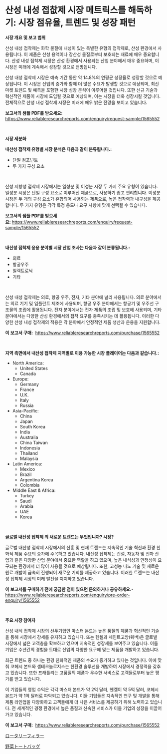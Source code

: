 <p><h1>산성 내성 접찺제 시장 메트릭스를 해독하기: 시장 점유율, 트렌드 및 성장 패턴</h1></p><p><strong>시장 개요 및 보고 범위</strong></p>
<p><p>산성 내성 접착제는 화학 물질에 내성이 있는 특별한 유형의 접착제로, 산성 환경에서 사용됩니다. 이 제품은 산성 용액이나 강산성 물질로부터 보호되는 재료에 매우 중요합니다. 산성 내성 접착제 시장은 산성 환경에서 사용되는 산업 분야에서 매우 중요하며, 이 시장은 미래에 계속해서 성장할 것으로 전망됩니다. </p><p>산성 내성 접착제 시장은 예측 기간 동안 약 14.8%의 연평균 성장율로 성장할 것으로 예상됩니다. 이 시장은 산업의 증가와 함께 더 많은 수요가 발생할 것으로 예상되며, 최신 마켓 트렌드 및 예측을 포함한 시장 성장 분석이 이루어질 것입니다. 또한 신규 기술과 혁신적인 제품이 시장에 도입될 것으로 예상되며, 이는 시장을 더욱 성장시킬 것입니다. 전체적으로 산성 내성 접착제 시장은 미래에 매우 밝은 전망을 보이고 있습니다.</p></p>
<p><strong>보고서의 샘플 PDF를 받으세요:</strong> <a href="https://www.reliableresearchreports.com/enquiry/request-sample/1565552">https://www.reliableresearchreports.com/enquiry/request-sample/1565552</a></p>
<p>&nbsp;</p>
<p><strong>시장 세분화</strong></p>
<p><strong>내산성 접착제 유형별 시장 분석은 다음과 같이 분류됩니다.:</strong></p>
<p><ul><li>단일 컴포넌트</li><li>두 가지 구성 요소</li></ul></p>
<p>&nbsp;</p>
<p><p>산성 저항성 접착제 시장에서는 일성분 및 이성분 시장 두 가지 주요 유형이 있습니다. 일성분 시장은 단일 구성 요소로 이루어진 제품으로, 사용하기 쉽고 편리합니다. 이성분 시장은 두 개의 구성 요소가 혼합되어 사용되는 제품으로, 높은 접착력과 내구성을 제공합니다. 두 가지 유형은 각각 특정 용도나 요구 사항에 맞게 선택될 수 있습니다.</p></p>
<p><strong>보고서의 샘플 PDF를 받으세요:</strong>&nbsp;<a href="https://www.reliableresearchreports.com/enquiry/request-sample/1565552">https://www.reliableresearchreports.com/enquiry/request-sample/1565552</a></p>
<p>&nbsp;</p>
<p><strong> 내산성 접착제 응용 분야별 시장 산업 조사는 다음과 같이 분류됩니다.:</strong></p>
<p><ul><li>의료</li><li>항공우주</li><li>일렉트로닉</li><li>기타</li></ul></p>
<p>&nbsp;</p>
<p><p>산성 내성 접착제는 의료, 항공 우주, 전자, 기타 분야에 널리 사용됩니다. 의료 분야에서는 의료 기기 및 임플란트 제조에 사용되며, 항공 우주 분야에서는 항공기 및 우주선 구조물의 조립에 활용됩니다. 전자 분야에서는 전자 제품의 조립 및 보호에 사용되며, 기타 분야에서는 다양한 산성 환경에서의 접착 요구를 충족시키는 데 활용됩니다. 이러한 다양한 산성 내성 접착제의 적용은 각 분야에서 안정적인 제품 생산과 운용을 지원합니다.</p></p>
<p><strong>이 보고서 구매:</strong>&nbsp; <a href="https://www.reliableresearchreports.com/purchase/1565552">https://www.reliableresearchreports.com/purchase/1565552</a></p>
<p>&nbsp;</p>
<p><strong>지역 측면에서 내산성 접착제 지역별로 이용 가능한 시장 플레이어는 다음과 같습니다.:</strong></p>
<p><ul>
    <li>
        North America:
        <ul>
            <li>United States</li>
            <li>Canada</li>
        </ul>
    </li>
    <li>
        Europe:
        <ul>
            <li>Germany</li>
            <li>France</li>
            <li>U.K.</li>
            <li>Italy</li>
            <li>Russia</li>
        </ul>
    </li>
    <li>
        Asia-Pacific:
        <ul>
            <li>China</li>
            <li>Japan</li>
            <li>South Korea</li>
            <li>India</li>
            <li>Australia</li>
            <li>China Taiwan</li>
            <li>Indonesia</li>
            <li>Thailand</li>
            <li>Malaysia</li>
        </ul>
    </li>
    <li>
        Latin America:
        <ul>
            <li>Mexico</li>
            <li>Brazil</li>
            <li>Argentina Korea</li>
            <li>Colombia</li>
        </ul>
    </li>
    <li>
        Middle East & Africa:
        <ul>
            <li>Turkey</li>
            <li>Saudi</li>
            <li>Arabia</li>
            <li>UAE</li>
            <li>Korea</li>
        </ul>
    </li>
    </ul></p>
<p>&nbsp;</p>
<p><strong>글로벌 내산성 접착제 의 새로운 트렌드는 무엇입니까? 시장?</strong></p>
<p><p>글로벌 내산성 접착제 시장에서의 신흥 및 현재 트렌드는 지속적인 기술 혁신과 환경 친화적 제품 수요의 증가에 주목하고 있습니다. 내산성 접착제는 건설, 자동차 및 전자 산업과 같은 다양한 산업 분야에서 중요한 역할을 하고 있으며, 높은 내식성과 안정성이 요구되는 환경에서 더 많이 사용될 것으로 예상됩니다. 또한, 고성능 나노 기술 및 새로운 원료 개발이 급속히 진행되어 새로운 기회를 제공하고 있습니다. 이러한 트렌드는 내산성 접착제 시장의 미래 발전을 지지하고 있습니다.</p></p>
<p><strong>이 보고서를 구매하기 전에 궁금한 점이 있으면 문의하거나 공유하세요.</strong>- <a href="https://www.reliableresearchreports.com/enquiry/pre-order-enquiry/1565552">https://www.reliableresearchreports.com/enquiry/pre-order-enquiry/1565552</a></p>
<p>&nbsp;</p>
<p><strong>주요 시장 참여자</strong></p>
<p><p>산성 내식 접착제 시장의 선두기업인 마스터 본드는 높은 품질의 제품과 혁신적인 기술을 통해 시장에서 강세를 유지하고 있습니다. 또는 헨켈과 세인트고방(웨버)은 글로벌 시장에서 넓은 고객층을 확보하고 있으며 지속적인 성장세를 보여주고 있습니다. 이들 기업은 수년간의 경험을 토대로 산업의 다양한 요구에 맞는 제품을 개발하고 있습니다.</p><p>최근 트렌드 중 하나는 환경 친화적인 제품의 수요가 증가하고 있다는 것입니다. 이에 맞춰 코헤시 본드와 셀테크놀로지스는 친환경 솔루션을 개발하여 시장에서 경쟁력을 갖추고 있습니다. 또한 프래틀리는 고품질의 제품과 우수한 서비스로 고객들로부터 높은 평가를 받고 있습니다.</p><p>이 기업들의 영업 수익은 각각 마스터 본드가 약 2억 달러, 헨켈이 약 5억 달러, 코헤시 본드가 약 1억 달러로 파악되고 있습니다. 이들 기업들은 지속적인 연구 및 개발을 통해 제품 라인업을 다양화하고 고객들에게 더 나은 서비스를 제공하기 위해 노력하고 있습니다. 전 세계적인 경쟁 환경에서 높은 품질과 신속한 서비스가 이들 기업의 성장을 이끌어가고 있습니다.</p></p>
<p><strong>이 보고서 구매:</strong>&nbsp;&nbsp;<a href="https://www.reliableresearchreports.com/purchase/1565552">https://www.reliableresearchreports.com/purchase/1565552</a></p>
<p><p><a href="https://github.com/KaydenJohns1964/Market-Research-Report-List-1/blob/main/71436315977.md">ロータリーフィラー</a></p><p><a href="https://github.com/marbadji/Market-Research-Report-List-1/blob/main/82688575976.md">野菜トートバッグ</a></p></p>
